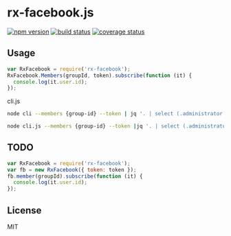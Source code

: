 # rx-facebook.js

[![npm version][npm-image]][npm-url]
[![build status][travis-image]][travis-url]
[![coverage status][coveralls-image]][coveralls-url]

[npm-image]: https://img.shields.io/npm/v/rx-facebook.svg?style=flat-square
[npm-url]: https://www.npmjs.com/package/rx-facebook
[travis-image]: https://img.shields.io/travis/yongjhih/rx-facebook.js.svg?style=flat-square
[travis-url]: https://travis-ci.org/yongjhih/rx-facebook.js
[coveralls-image]: https://img.shields.io/coveralls/yongjhih/rx-facebook.js.svg?style=flat-square
[coveralls-url]: https://coveralls.io/r/yongjhih/rx-facebook.js

## Usage

```js
var RxFacebook = require('rx-facebook');
RxFacebook.Members(groupId, token).subscribe(function (it) {
  console.log(it.user.id);
});
```

cli.js

```sh
node cli --members {group-id} --token | jq '. | select (.administrator != true)' users.json > non-admin-users.json
```

```sh
node cli.js --members {group-id} --token |jq '. | select (.administrator != true) | .id' users.json > non-admin-users-id.json
```

## TODO

```js
var RxFacebook = require('rx-facebook');
var fb = new RxFacebook({ token: token });
fb.member(groupId).subscribe(function (it) {
  console.log(it.user.id);
});
```

## License

MIT
